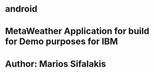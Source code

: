 # android
# MetaWeather Application for build for Demo purposes for IBM
# Author: Marios Sifalakis 
